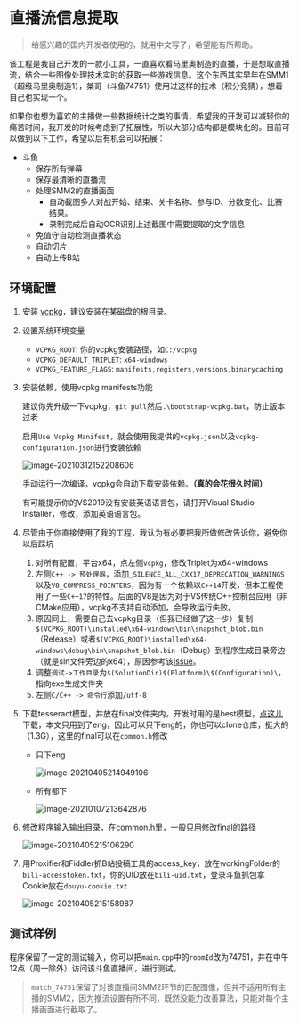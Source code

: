 # 直播流信息提取

> 给感兴趣的国内开发者使用的，就用中文写了，希望能有所帮助。

该工程是我自己开发的一款小工具，一直喜欢看马里奥制造的直播，于是想取直播流，结合一些图像处理技术实时的获取一些游戏信息。这个东西其实早年在SMM1（超级马里奥制造1），桀哥（斗鱼74751）使用过这样的技术（积分竞猜），想着自己也实现一个。

如果你也想为喜欢的主播做一些数据统计之类的事情，希望我的开发可以减轻你的痛苦时间，我开发的时候考虑到了拓展性，所以大部分结构都是模块化的。目前可以做到以下工作，希望以后有机会可以拓展：

- 斗鱼
  - 保存所有弹幕
  - 保存最清晰的直播流
  - 处理SMM2的直播画面
    - 自动截图多人对战开始、结束、关卡名称、参与ID、分数变化、比赛结果。
    - 录制完成后自动OCR识别上述截图中需要提取的文字信息
  - 免值守自动检测直播状态
  - 自动切片
  - 自动上传B站

## 环境配置

1. 安装 [vcpkg](https://github.com/microsoft/vcpkg)，建议安装在某磁盘的根目录。

2. 设置系统环境变量

   - `VCPKG_ROOT`: 你的vcpkg安装路径，如`C:/vcpkg`
   - `VCPKG_DEFAULT_TRIPLET`: `x64-windows`
   - `VCPKG_FEATURE_FLAGS`: `manifests,registers,versions,binarycaching`

3. 安装依赖，使用vcpkg manifests功能

   建议你先升级一下vcpkg，`git pull`然后`.\bootstrap-vcpkg.bat`，防止版本过老

   启用`Use Vcpkg Manifest`，就会使用我提供的`vcpkg.json`以及`vcpkg-configuration.json`进行安装依赖

   ![image-20210312152208606](https://typora-schwarzer.oss-cn-hangzhou.aliyuncs.com/image-20210312152208606.png)

   手动运行一次编译，vcpkg会自动下载安装依赖。**（真的会花很久时间）**

   有可能提示你的VS2019没有安装英语语言包，请打开Visual Studio Installer，修改，添加英语语言包。

4. 尽管由于你直接使用了我的工程，我认为有必要把我所做修改告诉你，避免你以后踩坑

   1. 对所有配置，平台x64，点左侧`vcpkg`，修改Triplet为x64-windows
   2. 左侧`C++ -> 预处理器`，添加`_SILENCE_ALL_CXX17_DEPRECATION_WARNINGS`以及`V8_COMPRESS_POINTERS`，因为有一个依赖以`C++14`开发，但本工程使用了一些`C++17`的特性。后面的V8是因为对于VS传统C++控制台应用（非CMake应用），vcpkg不支持自动添加，会导致运行失败。
   3. 原因同上，需要自己去vcpkg目录（但我已经做了这一步）复制`$(VCPKG_ROOT)\installed\x64-windows\bin\snapshot_blob.bin`（Release）或者`$(VCPKG_ROOT)\installed\x64-windows\debug\bin\snapshot_blob.bin`（Debug）到程序生成目录旁边（就是sln文件旁边的x64），原因参考该[Issue](https://github.com/microsoft/vcpkg/issues/15461)。
   4. 调整`调试->工作目录`为`$(SolutionDir)$(Platform)\$(Configuration)\`，指向exe生成文件夹
   5. 左侧`C/C++ -> 命令行`添加`/utf-8 `

5. 下载tesseract模型，并放在final文件夹内，开发时用的是best模型，[点这儿](https://github.com/tesseract-ocr/tessdata_best)下载，本文只用到了eng，因此可以只下eng的，你也可以clone仓库，挺大的（1.3G），这里的final可以在`common.h`修改

   - 只下eng

     ![image-20210405214949106](https://i.loli.net/2021/04/05/BxgPNz7qZehc524.png)

   - 所有都下

     ![image-20210107213642876](https://typora-schwarzer.oss-cn-hangzhou.aliyuncs.com/image-20210107213642876.png)

6. 修改程序输入输出目录，在common.h里，一般只用修改final的路径

   ![image-20210405215106290](https://i.loli.net/2021/04/05/96dJfLQtKbh41Pr.png)

7. 用Proxifier和Fiddler抓B站投稿工具的access_key，放在workingFolder的`bili-accesstoken.txt`，你的UID放在`bili-uid.txt`，登录斗鱼抓包拿Cookie放在`douyu-cookie.txt`

   ![image-20210405215158987](https://i.loli.net/2021/04/05/9lDNsaXMy5vRz6r.png)

## 测试样例

程序保留了一定的测试输入，你可以把`main.cpp`中的`roomId`改为74751，并在中午12点（周一除外）访问该斗鱼直播间，进行测试。

> `match_74751`保留了对该直播间SMM2环节的匹配图像，但并不适用所有主播的SMM2，因为推流设置有所不同，既然没能力改善算法，只能对每个主播画面进行截取了。